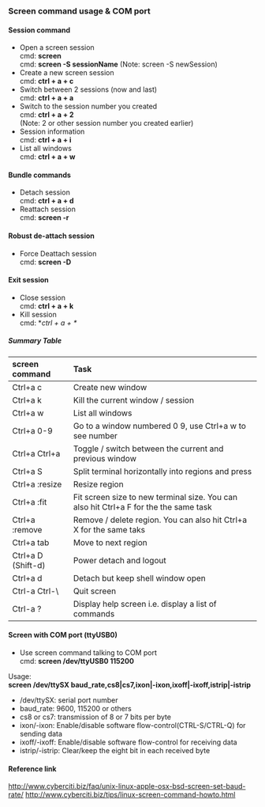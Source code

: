 ### Screen command usage & COM port

#### Session command
- Open a screen session<br />
  cmd: **screen**<br />
  cmd: **screen -S sessionName** (Note: screen -S newSession)<br />
- Create a new screen session<br />
  cmd: **ctrl + a + c**
- Switch between 2 sessions (now and last)<br />
  cmd: **ctrl + a + a**
- Switch to the session number you created<br />
  cmd: **ctrl + a + 2**<br />
  (Note: 2 or other session number you created earlier)
- Session information<br />
  cmd: **ctrl + a + i**
- List all windows<br />
  cmd: **ctrl + a + w**

#### Bundle commands
- Detach session<br />
  cmd: **ctrl + a + d**
- Reattach session<br />
  cmd: **screen -r**

#### Robust de-attach session
- Force Deattach session<br />
  cmd: **screen -D**

#### Exit session
- Close session<br />
  cmd: **ctrl + a + k**
- Kill session<br />
  cmd: **ctrl + a + \**

##### Summary Table

|screen command     | Task
|:------------------|:-----------------------------------------------------|
|Ctrl+a c           |  Create new window
|Ctrl+a k           |  Kill the current window / session
|Ctrl+a w           |  List all windows
|Ctrl+a 0-9         | Go to a window numbered 0 9, use Ctrl+a w to see number
|Ctrl+a Ctrl+a      | Toggle / switch between the current and previous window
|Ctrl+a S           | Split terminal horizontally into regions and press
|Ctrl+a :resize     | Resize region
|Ctrl+a :fit        | Fit screen size to new terminal size. You can also hit Ctrl+a F for the the same task
|Ctrl+a :remove     |  Remove / delete region. You can also hit Ctrl+a X for the same taks
|Ctrl+a tab         | Move to next region
|Ctrl+a D (Shift-d) |  Power detach and logout
|Ctrl+a d           |   Detach but keep shell window open
|Ctrl-a Ctrl-\      |  Quit screen
|Ctrl-a ?           | Display help screen i.e. display a list of commands

#### Screen with COM port (ttyUSB0)
- Use screen command talking to COM port<br />
  cmd: **screen /dev/ttyUSB0 115200**

Usage: <br />
**screen /dev/ttySX baud_rate,cs8|cs7,ixon|-ixon,ixoff|-ixoff,istrip|-istrip**
- /dev/ttySX: serial port number
- baud_rate: 9600, 115200 or others
- cs8 or cs7: transmission of 8 or 7 bits per byte
- ixon/-ixon: Enable/disable software flow-control(CTRL-S/CTRL-Q) for sending data
- ixoff/-ixoff: Enable/disable software flow-control for receiving data
- istrip/-istrip: Clear/keep the eight bit in each received byte


#### Reference link
http://www.cyberciti.biz/faq/unix-linux-apple-osx-bsd-screen-set-baud-rate/
http://www.cyberciti.biz/tips/linux-screen-command-howto.html

